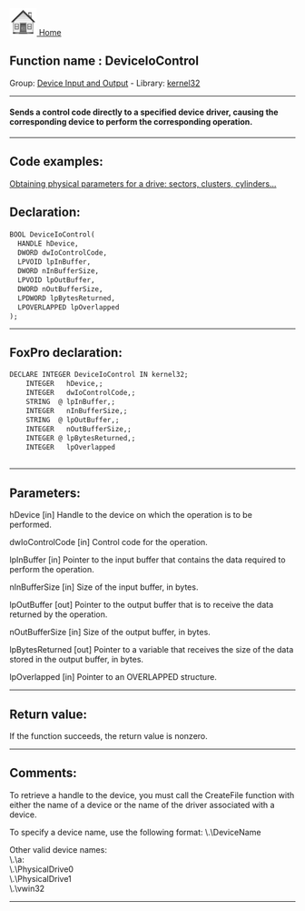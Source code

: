 [<img src="../../images/home.png"> Home ](https://github.com/VFPX/Win32API)  

## Function name : DeviceIoControl
Group: [Device Input and Output](../../functions_group.md#Device_Input_and_Output)  -  Library: [kernel32](../../Libraries.md#kernel32)  
***  


#### Sends a control code directly to a specified device driver, causing the corresponding device to perform the corresponding operation.
***  


## Code examples:
[Obtaining physical parameters for a drive: sectors, clusters, cylinders...](../../samples/sample_101.md)  

## Declaration:
```foxpro  
BOOL DeviceIoControl(
  HANDLE hDevice,
  DWORD dwIoControlCode,
  LPVOID lpInBuffer,
  DWORD nInBufferSize,
  LPVOID lpOutBuffer,
  DWORD nOutBufferSize,
  LPDWORD lpBytesReturned,
  LPOVERLAPPED lpOverlapped
);  
```  
***  


## FoxPro declaration:
```foxpro  
DECLARE INTEGER DeviceIoControl IN kernel32;
	INTEGER   hDevice,;
	INTEGER   dwIoControlCode,;
	STRING  @ lpInBuffer,;
	INTEGER   nInBufferSize,;
	STRING  @ lpOutBuffer,;
	INTEGER   nOutBufferSize,;
	INTEGER @ lpBytesReturned,;
	INTEGER   lpOverlapped
  
```  
***  


## Parameters:
hDevice 
[in] Handle to the device on which the operation is to be performed.

dwIoControlCode 
[in] Control code for the operation.

lpInBuffer 
[in] Pointer to the input buffer that contains the data required to perform the operation.

nInBufferSize 
[in] Size of the input buffer, in bytes.

lpOutBuffer 
[out] Pointer to the output buffer that is to receive the data returned by the operation.

nOutBufferSize 
[in] Size of the output buffer, in bytes. 

lpBytesReturned 
[out] Pointer to a variable that receives the size of the data stored in the output buffer, in bytes.

lpOverlapped 
[in] Pointer to an OVERLAPPED structure.   
***  


## Return value:
If the function succeeds, the return value is nonzero.  
***  


## Comments:
To retrieve a handle to the device, you must call the CreateFile function with either the name of a device or the name of the driver associated with a device.  
  
To specify a device name, use the following format: \\.\DeviceName  
  
Other valid device names:  
\\.\a:  
\\.\PhysicalDrive0  
\\.\PhysicalDrive1  
\\.\vwin32  
  
***  

